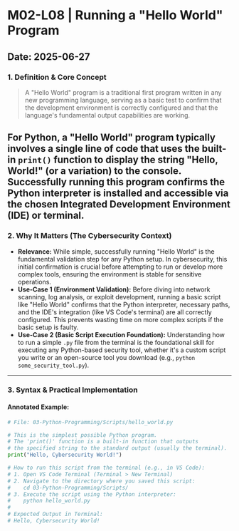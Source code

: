 # M02-L08 | Running a "Hello World" Program

**Date:** 2025-06-27
--- 
### 1. Definition & Core Concept
> A "Hello World" program is a traditional first program written in any new programming language, serving as a basic test to confirm that the development environment is correctly configured and that the language's fundamental output capabilities are working.

For Python, a "Hello World" program typically involves a single line of code that uses the built-in `print()` function to display the string "Hello, World!" (or a variation) to the console. Successfully running this program confirms the Python interpreter is installed and accessible via the chosen Integrated Development Environment (IDE) or terminal.
---
### 2. Why It Matters (The Cybersecurity Context)
* **Relevance:** While simple, successfully running "Hello World" is the fundamental validation step for any Python setup. In cybersecurity, this initial confirmation is crucial before attempting to run or develop more complex tools, ensuring the environment is stable for sensitive operations.
* **Use-Case 1 (Environment Validation):** Before diving into network scanning, log analysis, or exploit development, running a basic script like "Hello World" confirms that the Python interpreter, necessary paths, and the IDE's integration (like VS Code's terminal) are all correctly configured. This prevents wasting time on more complex scripts if the basic setup is faulty.
* **Use-Case 2 (Basic Script Execution Foundation):** Understanding how to run a simple `.py` file from the terminal is the foundational skill for executing any Python-based security tool, whether it's a custom script you write or an open-source tool you download (e.g., `python some_security_tool.py`).
---
### 3. Syntax & Practical Implementation
#### Annotated Example:
```python
# File: 03-Python-Programming/Scripts/hello_world.py

# This is the simplest possible Python program.
# The 'print()' function is a built-in function that outputs
# the specified string to the standard output (usually the terminal).
print("Hello, Cybersecurity World!")

# How to run this script from the terminal (e.g., in VS Code):
# 1. Open VS Code Terminal (Terminal > New Terminal)
# 2. Navigate to the directory where you saved this script:
#    cd 03-Python-Programming/Scripts/
# 3. Execute the script using the Python interpreter:
#    python hello_world.py
#
# Expected Output in Terminal:
# Hello, Cybersecurity World!
